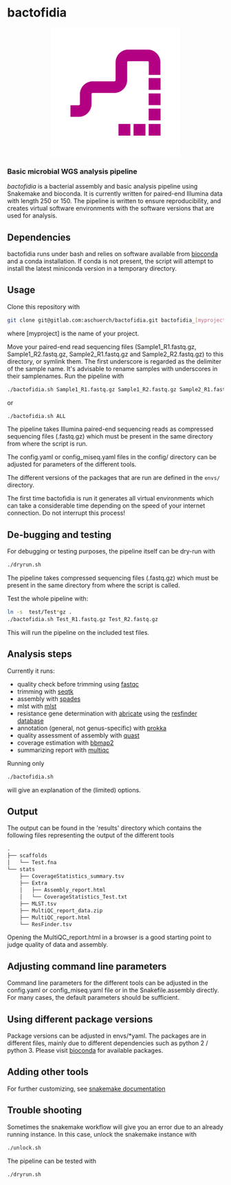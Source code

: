 # bactofidia
                                                                                                                                                                             

<img src="noun_Snake_1753915_B30083.png" width="300px" style="display: block; margin: auto;" />


### Basic microbial WGS analysis pipeline

*bactofidia* is a bacterial assembly and basic analysis pipeline using Snakemake and bioconda.
It is currently written for paired-end Illumina data with length 250 or 150. The pipeline is written to ensure reproducibility, 
and creates virtual software environments with the software versions that are used for analysis.

## Dependencies

bactofidia runs under bash and relies on software available from [bioconda](https://bioconda.github.io) and a conda installation. 
If conda is not present, 
the script will attempt to install the latest miniconda version in a temporary directory.

## Usage 

Clone this repository with

```bash
git clone git@gitlab.com:aschuerch/bactofidia.git bactofidia_[myproject]
```

where [myproject] is the name of your project.

Move your paired-end read sequencing files (Sample1_R1.fastq.gz, Sample1_R2.fastq.gz, Sample2_R1.fastq.gz and Sample2_R2.fastq.gz) to this directory, or symlink them. 
The first underscore is regarded as the delimiter of the sample name. It's advisable to rename samples with underscores in their samplenames.
Run the pipeline with


```bash
./bactofidia.sh Sample1_R1.fastq.gz Sample1_R2.fastq.gz Sample2_R1.fastq.gz Sample2_R2.fastq.gz
```
or 

```bash
./bactofidia.sh ALL
```

The pipeline takes Illumina paired-end sequencing reads as compressed sequencing files (.fastq.gz) 
which must be present in the same directory from where the script is run.

The config.yaml or config_miseq.yaml files in the config/ directory can be adjusted for parameters of the different tools.

The different versions of the packages that are run are defined in the `envs/` directory. 

The first time bactofidia is run it generates all virtual environments which can take a considerable time depending on the speed of your internet connection.
Do not interrupt this process!


## De-bugging and testing

For debugging or testing purposes, the pipeline itself can be dry-run with 

```bash
./dryrun.sh
```

The pipeline takes compressed sequencing files (.fastq.gz) which must be 
present in the same directory from where the script is called.

Test the whole pipeline with:

```bash
ln -s  test/Test*gz .
./bactofidia.sh Test_R1.fastq.gz Test_R2.fastq.gz
```

This will run the pipeline on the included test files.

## Analysis steps

Currently it runs:
 - quality check before trimming using [fastqc](http://bioconda.github.io/recipes/fastqc/README.html)
 - trimming with [seqtk](http://bioconda.github.io/recipes/seqtk/README.html)
 - assembly with [spades](http://bioconda.github.io/recipes/spades/README.html)
 - mlst with [mlst](http://bioconda.github.io/recipes/mlst/README.html)
 - resistance gene determination with [abricate](http://bioconda.github.io/recipes/abricate/README.html) using the [resfinder database](https://cge.cbs.dtu.dk/services/ResFinder/)
 - annotation (general, not genus-specific) with [prokka](http://bioconda.github.io/recipes/prokka/README.html)
 - quality assessment of assembly with [quast](http://bioconda.github.io/recipes/quast/README.html)
 - coverage estimation with [bbmap2](http://bioconda.github.io/recipes/bbmap/README.html)
 - summarizing report with [multiqc](http://bioconda.github.io/recipes/multiqc/README.html)

Running only 

```bash
./bactofidia.sh
```

will give an explanation of the (limited) options.


## Output

The output can be found in the 'results' directory which contains the following files representing the output of the different tools

```
.
├── scaffolds
│   └── Test.fna
└── stats
    ├── CoverageStatistics_summary.tsv
    ├── Extra
    │   ├── Assembly_report.html
    │   └── CoverageStatistics_Test.txt
    ├── MLST.tsv
    ├── MultiQC_report_data.zip
    ├── MultiQC_report.html
    └── ResFinder.tsv
```

Opening the MultiQC_report.html in a browser is a good starting point to judge quality of data and assembly.


## Adjusting command line parameters

Command line parameters for the different tools can be adjusted in the config.yaml or config_miseq.yaml file or 
in the Snakefile.assembly directly. For many cases, the default parameters should be sufficient.


## Using different package versions

Package versions can be adjusted in envs/*yaml. 
The packages are in different files, mainly due to different dependencies such as python 2 / python 3.
Please visit [bioconda](http://bioconda.github.io/) for available packages.


## Adding other tools

For further customizing, see [snakemake documentation](https://snakemake.readthedocs.io/en/stable/)


## Trouble shooting

Sometimes the snakemake workflow will give you an error due to an already running instance.
In this case, unlock the snakemake instance with

```bash
./unlock.sh
```
The pipeline can be tested with

```bash
./dryrun.sh
```

